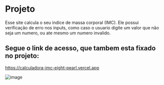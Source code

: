 # Projeto
Esse site calcula o seu indice de massa corporal (IMC).
Ele possui verificação de erro nos inputs, como caso o usuario digite um valor que não seja um numero, ou ate mesmo um numero invalido.

## Segue o link de acesso, que tambem esta fixado no projeto:
https://calculadora-imc-eight-pearl.vercel.app

![image](https://github.com/user-attachments/assets/7f7074d0-43aa-4ce3-9fc9-1c000c603cd7)

